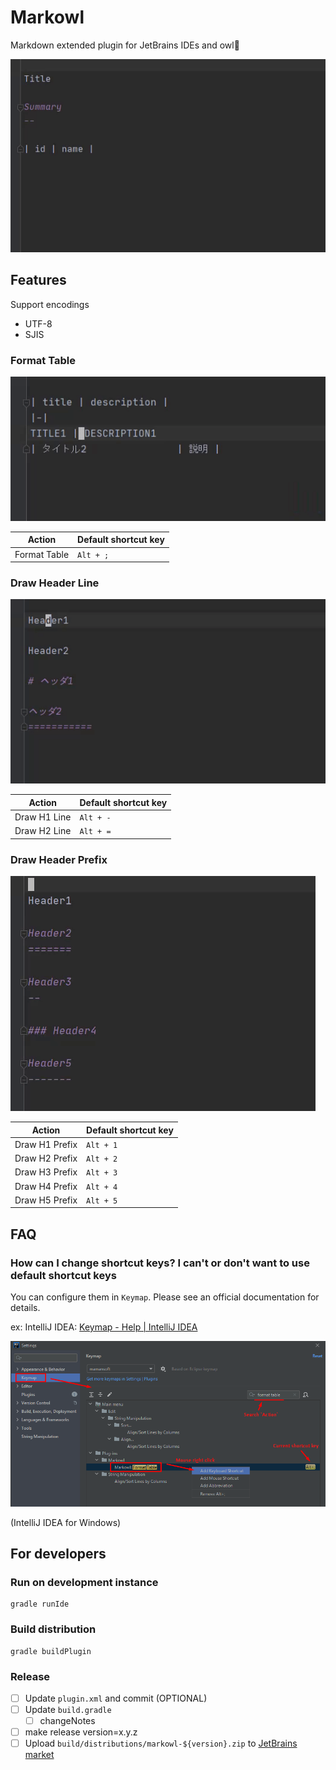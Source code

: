Markowl
=======

Markdown extended plugin for JetBrains IDEs and owl🦉

![](docs/images/demo.gif)


Features
--------

Support encodings

* UTF-8
* SJIS


### Format Table

![](docs/images/format-table.gif)

| Action         | Default shortcut key |
| -------------- | -------------------- |
| Format Table   | `Alt + ;`            |


### Draw Header Line

![](docs/images/draw-header-line.gif)

| Action       | Default shortcut key |
| ------------ | -------------------- |
| Draw H1 Line | `Alt + -`            |
| Draw H2 Line | `Alt + =`            |


### Draw Header Prefix

![](docs/images/draw-header-prefix.gif)

| Action         | Default shortcut key |
| -------------- | -------------------- |
| Draw H1 Prefix | `Alt + 1`            |
| Draw H2 Prefix | `Alt + 2`            |
| Draw H3 Prefix | `Alt + 3`            |
| Draw H4 Prefix | `Alt + 4`            |
| Draw H5 Prefix | `Alt + 5`            |


FAQ
---

### How can I change shortcut keys? I can't or don't want to use default shortcut keys

You can configure them in `Keymap`. Please see an official documentation for details.

ex: IntelliJ IDEA: [Keymap \- Help \| IntelliJ IDEA](https://www.jetbrains.com/help/idea/settings-keymap.html)

![](docs/images/keymap.png)

(IntelliJ IDEA for Windows)


For developers
--------------

### Run on development instance

```console
gradle runIde
```

### Build distribution

```console
gradle buildPlugin
```

### Release

- [ ] Update `plugin.xml` and commit (OPTIONAL)
- [ ] Update `build.gradle`
    - [ ] changeNotes
- [ ] make release version=x.y.z
- [ ] Upload `build/distributions/markowl-${version}.zip` to [JetBrains market]

[JetBrains market]: https://plugins.jetbrains.com/plugin/edit?pluginId=14116
